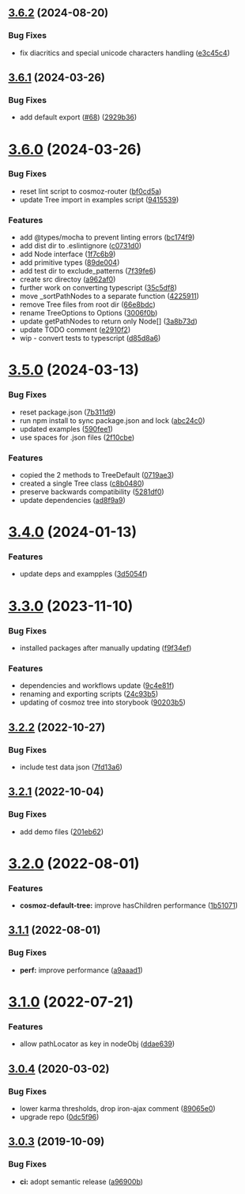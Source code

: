 ## [3.6.2](https://github.com/neovici/cosmoz-tree/compare/v3.6.1...v3.6.2) (2024-08-20)


### Bug Fixes

* fix diacritics and special unicode characters handling ([e3c45c4](https://github.com/neovici/cosmoz-tree/commit/e3c45c478f4bf3ce4dec8944a468ef3a18022cbb))

## [3.6.1](https://github.com/neovici/cosmoz-tree/compare/v3.6.0...v3.6.1) (2024-03-26)


### Bug Fixes

* add default export ([#68](https://github.com/neovici/cosmoz-tree/issues/68)) ([2929b36](https://github.com/neovici/cosmoz-tree/commit/2929b364bbe756c2b6e4fb5458b544e13e7db44d))

# [3.6.0](https://github.com/neovici/cosmoz-tree/compare/v3.5.0...v3.6.0) (2024-03-26)


### Bug Fixes

* reset lint script to cosmoz-router ([bf0cd5a](https://github.com/neovici/cosmoz-tree/commit/bf0cd5a8f5203463e952d4cb1a687595196561b6))
* update Tree import in examples script ([9415539](https://github.com/neovici/cosmoz-tree/commit/9415539892ce8e285416d755fae20b91085a6adf))


### Features

* add @types/mocha to prevent linting errors ([bc174f9](https://github.com/neovici/cosmoz-tree/commit/bc174f9f8addf6c3e37d9be77f8482949fe31ac3))
* add dist dir to .eslintignore ([c0731d0](https://github.com/neovici/cosmoz-tree/commit/c0731d096bf19814dd32d57a248bb9db1ecfb426))
* add Node interface ([1f7c6b9](https://github.com/neovici/cosmoz-tree/commit/1f7c6b93cc709835bccc340d4feda2a61837fe11))
* add primitive types ([89de004](https://github.com/neovici/cosmoz-tree/commit/89de0044dcb8d053d106356d5816ab4dbb8ac748))
* add test dir to exclude_patterns ([7f39fe6](https://github.com/neovici/cosmoz-tree/commit/7f39fe6aed565ef54d485852c8986e143e543bf3))
* create src directoy ([a962af0](https://github.com/neovici/cosmoz-tree/commit/a962af01c0abb1f7568f1277d0cefe48f01048bd))
* further work on converting typescript ([35c5df8](https://github.com/neovici/cosmoz-tree/commit/35c5df82427c9c05bbe431dc0e1d173d456fd3cc))
* move _sortPathNodes to a separate function ([4225911](https://github.com/neovici/cosmoz-tree/commit/42259111cf562fd0dfda961e91cee40869641cb4))
* remove Tree files from root dir ([66e8bdc](https://github.com/neovici/cosmoz-tree/commit/66e8bdc7099d8a7b035bcccc4002c56ce1eb4fa0))
* rename TreeOptions to Options ([3006f0b](https://github.com/neovici/cosmoz-tree/commit/3006f0b2022533f0a08bcec0496c3d7b922c1300))
* update getPathNodes to return only Node[] ([3a8b73d](https://github.com/neovici/cosmoz-tree/commit/3a8b73dc82725fdb629a3d9d9bfbb8b858cddaa8))
* update TODO comment ([e2910f2](https://github.com/neovici/cosmoz-tree/commit/e2910f2c5a019f2e6eca11a67273671264987776))
* wip - convert tests to typescript ([d85d8a6](https://github.com/neovici/cosmoz-tree/commit/d85d8a67755be988c358716f0c6a8fa0431dacd6))

# [3.5.0](https://github.com/neovici/cosmoz-tree/compare/v3.4.0...v3.5.0) (2024-03-13)


### Bug Fixes

* reset package.json ([7b311d9](https://github.com/neovici/cosmoz-tree/commit/7b311d994b14f82cbb1247d1d1b2516bdcb0ede3))
* run npm install to sync package.json and lock ([abc24c0](https://github.com/neovici/cosmoz-tree/commit/abc24c001664977f86658ea3fa157662abae3076))
* updated examples ([590fee1](https://github.com/neovici/cosmoz-tree/commit/590fee14664cde604f44edd80d29f44c6c50767e))
* use spaces for .json files ([2f10cbe](https://github.com/neovici/cosmoz-tree/commit/2f10cbe3be9d85093ff17380a8fda0d0cb474971))


### Features

* copied the 2 methods to TreeDefault ([0719ae3](https://github.com/neovici/cosmoz-tree/commit/0719ae34053e92fbe5e6b3649a7bf27f3ed94a39))
* created a single Tree class ([c8b0480](https://github.com/neovici/cosmoz-tree/commit/c8b04803bf08aefdc2661671436887ded5ec96ed))
* preserve backwards compatibility ([5281df0](https://github.com/neovici/cosmoz-tree/commit/5281df0bc9c03ad23838d4a3654e5f8fa8c357d1))
* update dependencies ([ad8f9a9](https://github.com/neovici/cosmoz-tree/commit/ad8f9a9d07a5192d518cf618a116dcfc1426b012))

# [3.4.0](https://github.com/neovici/cosmoz-tree/compare/v3.3.0...v3.4.0) (2024-01-13)


### Features

* update deps and exampples ([3d5054f](https://github.com/neovici/cosmoz-tree/commit/3d5054f5d2fab65cead3f6bedfe37154b1c8df25))

# [3.3.0](https://github.com/neovici/cosmoz-tree/compare/v3.2.2...v3.3.0) (2023-11-10)


### Bug Fixes

* installed packages after manually updating ([f9f34ef](https://github.com/neovici/cosmoz-tree/commit/f9f34efb4542226e2ea2b69cfe62647d1d53c088))


### Features

* dependencies and workflows update ([9c4e81f](https://github.com/neovici/cosmoz-tree/commit/9c4e81f4d12d16aa3f4d5fb43035d5bdc2147a34))
* renaming and exporting scripts ([24c93b5](https://github.com/neovici/cosmoz-tree/commit/24c93b5c322fd7ce41b45ad9b9a54c8876fd840d))
* updating of cosmoz tree into storybook ([90203b5](https://github.com/neovici/cosmoz-tree/commit/90203b5ccf88039c8f7618b9b275b7b366fed153))

## [3.2.2](https://github.com/neovici/cosmoz-tree/compare/v3.2.1...v3.2.2) (2022-10-27)


### Bug Fixes

* include test data json ([7fd13a6](https://github.com/neovici/cosmoz-tree/commit/7fd13a6df2ed7365ac4756f760fa2b2bede58a6c))

## [3.2.1](https://github.com/neovici/cosmoz-tree/compare/v3.2.0...v3.2.1) (2022-10-04)


### Bug Fixes

* add demo files ([201eb62](https://github.com/neovici/cosmoz-tree/commit/201eb6297600c8da5058e5fc0680411035b02f3b))

# [3.2.0](https://github.com/neovici/cosmoz-tree/compare/v3.1.1...v3.2.0) (2022-08-01)


### Features

* **cosmoz-default-tree:** improve hasChildren performance ([1b51071](https://github.com/neovici/cosmoz-tree/commit/1b5107163a0cfe9929030465c8c66a7ac1faeecc))

## [3.1.1](https://github.com/neovici/cosmoz-tree/compare/v3.1.0...v3.1.1) (2022-08-01)


### Bug Fixes

* **perf:** improve performance ([a9aaad1](https://github.com/neovici/cosmoz-tree/commit/a9aaad1ed94e156e338f8ecf7f80344eb9f7e345))

# [3.1.0](https://github.com/neovici/cosmoz-tree/compare/v3.0.4...v3.1.0) (2022-07-21)


### Features

* allow pathLocator as key in nodeObj ([ddae639](https://github.com/neovici/cosmoz-tree/commit/ddae639b84784c60a3c531a7e607daba12e4709a))

## [3.0.4](https://github.com/neovici/cosmoz-tree/compare/v3.0.3...v3.0.4) (2020-03-02)


### Bug Fixes

* lower karma thresholds, drop iron-ajax comment ([89065e0](https://github.com/neovici/cosmoz-tree/commit/89065e032b77de49e46412835a97527a7a35a154))
* upgrade repo ([0dc5f96](https://github.com/neovici/cosmoz-tree/commit/0dc5f96ab0f2a503376ad03705c57e4979735da5))

## [3.0.3](https://github.com/neovici/cosmoz-tree/compare/v3.0.2...v3.0.3) (2019-10-09)


### Bug Fixes

* **ci:** adopt semantic release ([a96900b](https://github.com/neovici/cosmoz-tree/commit/a96900bac242a3cde2967ed58d0f5b37ed848859))
